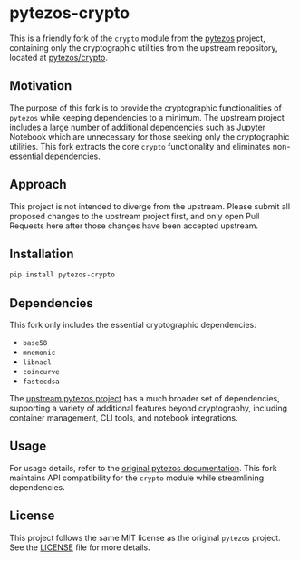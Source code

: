 # pytezos-crypto

This is a friendly fork of the `crypto` module from the [pytezos](https://github.com/baking-bad/pytezos) project, containing only the cryptographic utilities from the upstream repository, located at [pytezos/crypto](https://github.com/baking-bad/pytezos/tree/master/src/pytezos/crypto).

## Motivation

The purpose of this fork is to provide the cryptographic functionalities of `pytezos` while keeping dependencies to a minimum. The upstream project includes a large number of additional dependencies such as Jupyter Notebook which are unnecessary for those seeking only the cryptographic utilities. This fork extracts the core `crypto` functionality and eliminates non-essential dependencies.

## Approach

This project is not intended to diverge from the upstream. Please submit all proposed changes to the upstream project first, and only open Pull Requests here after those changes have been accepted upstream.

## Installation

```bash
pip install pytezos-crypto
```

## Dependencies

This fork only includes the essential cryptographic dependencies:

- `base58`
- `mnemonic`
- `libnacl`
- `coincurve`
- `fastecdsa`

The [upstream pytezos project](https://github.com/baking-bad/pytezos) has a much broader set of dependencies, supporting a variety of additional features beyond cryptography, including container management, CLI tools, and notebook integrations.

## Usage

For usage details, refer to the [original pytezos documentation](https://github.com/baking-bad/pytezos). This fork maintains API compatibility for the `crypto` module while streamlining dependencies.

## License

This project follows the same MIT license as the original `pytezos` project. See the [LICENSE](LICENSE) file for more details.
```
